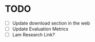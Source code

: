 # TODO
- [ ] Update download section in the web
- [ ] Update Evaluation Metrics
- [ ] Lam Research Link?
